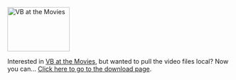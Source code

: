 <a href="http://msdn.microsoft.com/vbasic/atthemovies/download/" target="_blank" class="broken_link"><img src="http://msdn.microsoft.com/nodehomes/graphics/140x100/VBMovies.jpg" alt="VB at the Movies" width="140" height="100" border="0" /></a>

Interested in <a href="http://msdn.microsoft.com/vbasic/atthemovies" target="_blank" class="broken_link">VB at the Movies</a>, but wanted to pull the video files local? Now you can&#8230; <a href="http://msdn.microsoft.com/vbasic/atthemovies/download/" target="_blank" class="broken_link">Click here to go to the download page</a>.